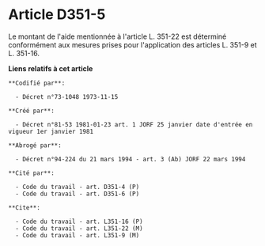 # Article D351-5

Le montant de l'aide mentionnée à l'article L. 351-22 est déterminé conformément aux mesures prises pour l'application des
articles L. 351-9 et L. 351-16.

**Liens relatifs à cet article**

	**Codifié par**:

	  - Décret n°73-1048 1973-11-15

	**Créé par**:

	  - Décret n°81-53 1981-01-23 art. 1 JORF 25 janvier date d'entrée en vigueur 1er janvier 1981

	**Abrogé par**:

	  - Décret n°94-224 du 21 mars 1994 - art. 3 (Ab) JORF 22 mars 1994

	**Cité par**:

	  - Code du travail - art. D351-4 (P)
	  - Code du travail - art. D351-6 (P)

	**Cite**:

	  - Code du travail - art. L351-16 (P)
	  - Code du travail - art. L351-22 (M)
	  - Code du travail - art. L351-9 (M)
